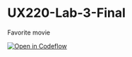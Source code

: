 # UX220-Lab-3-Final
Favorite movie

[![Open in Codeflow](https://developer.stackblitz.com/img/open_in_codeflow.svg)](https:///pr.new/Laurenkuiv/UX220-Lab-3-Final)
